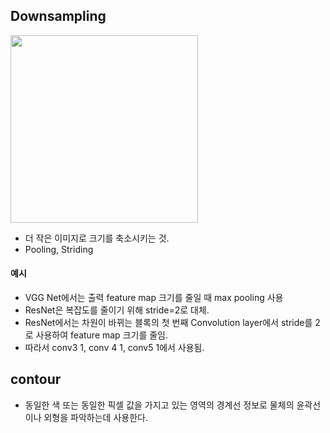 
## Downsampling
<img src="https://github.com/sandartchip/TIL/assets/15938354/cae731a3-7ac2-41ce-9481-8b486630c71c" width="300px"/>

- 더 작은 이미지로 크기를 축소시키는 것.
- Pooling, Striding

#### 예시 
- VGG Net에서는 출력 feature map 크기를 줄일 때 max pooling 사용
- ResNet은 복잡도를 줄이기 위해 stride=2로 대체.
- ResNet에서는 차원이 바뀌는 블록의 첫 번째 Convolution layer에서 stride를 2로 사용하여 feature map 크기를 줄임.
- 따라서 conv3 1, conv 4 1, conv5 1에서 사용됨. 

## contour
- 동일한 색 또는 동일한 픽셀 값을 가지고 있는 영역의 경계선 정보로 물체의 윤곽선이나 외형을 파악하는데 사용한다.

